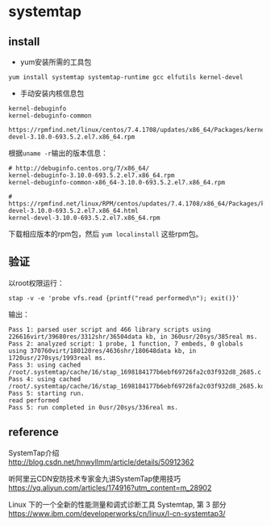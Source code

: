 # systemtap

## install

- yum安装所需的工具包

```
yum install systemtap systemtap-runtime gcc elfutils kernel-devel
```

- 手动安装内核信息包

```
kernel-debuginfo
kernel-debuginfo-common

https://rpmfind.net/linux/centos/7.4.1708/updates/x86_64/Packages/kernel-devel-3.10.0-693.5.2.el7.x86_64.rpm
```

根据`uname -r`输出的版本信息：  
```
# http://debuginfo.centos.org/7/x86_64/
kernel-debuginfo-3.10.0-693.5.2.el7.x86_64.rpm
kernel-debuginfo-common-x86_64-3.10.0-693.5.2.el7.x86_64.rpm

# https://rpmfind.net/linux/RPM/centos/updates/7.4.1708/x86_64/Packages/kernel-devel-3.10.0-693.5.2.el7.x86_64.html
kernel-devel-3.10.0-693.5.2.el7.x86_64.rpm
```

下载相应版本的rpm包，然后 `yum localinstall` 这些rpm包。  

## 验证

以root权限运行：  
```
stap -v -e 'probe vfs.read {printf("read performed\n"); exit()}'
```

输出：  
```
Pass 1: parsed user script and 466 library scripts using 226616virt/39680res/3312shr/36504data kb, in 360usr/20sys/385real ms.
Pass 2: analyzed script: 1 probe, 1 function, 7 embeds, 0 globals using 370760virt/180120res/4636shr/180648data kb, in 1720usr/270sys/1993real ms.
Pass 3: using cached /root/.systemtap/cache/16/stap_1698184177b6ebf69726fa2c03f932d8_2685.c
Pass 4: using cached /root/.systemtap/cache/16/stap_1698184177b6ebf69726fa2c03f932d8_2685.ko
Pass 5: starting run.
read performed
Pass 5: run completed in 0usr/20sys/336real ms.
```

## reference

SystemTap介绍  
http://blog.csdn.net/hnwyllmm/article/details/50912362  

听阿里云CDN安防技术专家金九讲SystemTap使用技巧  
https://yq.aliyun.com/articles/174916?utm_content=m_28902  

Linux 下的一个全新的性能测量和调式诊断工具 Systemtap, 第 3 部分  
https://www.ibm.com/developerworks/cn/linux/l-cn-systemtap3/  

